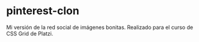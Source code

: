 # pinterest-clon
Mi versión de la red social de imágenes bonitas. Realizado para el curso de CSS Grid de Platzi.
